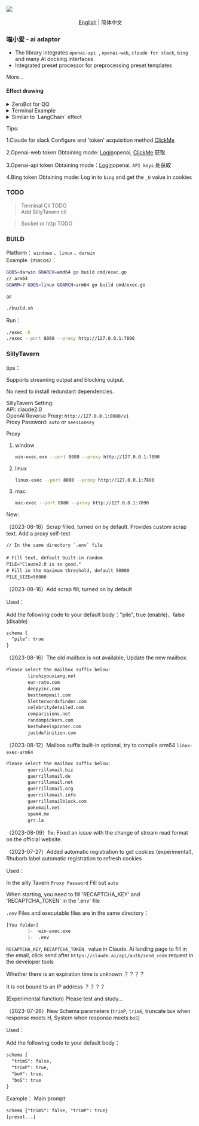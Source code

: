 ![](./images/describe-en.png)
<p align="center">
  <a href="README_en.md">English</a> |
  简体中文
</p>

### 喵小爱 - ai adaptor

* The library integrates `openai-api `, `openai-web`, `claude for slack`, `bing` and many AI docking interfaces
* Integrated preset processor for preprocessing preset templates

More...

#### Effect drawing

<details>
<summary>ZeroBot for QQ </summary>
<br/>
<a href="https://github.com/bincooo/ZeroBot-Plugin">【魔改ZeroBot-Plugin项目地址】</a>
<img src="resources/%E6%88%AA%E5%B1%8F2023-07-08%2000.02.13.png"  />
</details>

<details>
<summary>Terminal Example</summary>
<br/>
<img src="resources/%E6%88%AA%E5%B1%8F2023-07-08%2000.20.51.png"  />
</details>

<details>
<summary>Similar to `LangChain` effect</summary>
<br/>
Base preset：
<img src="resources/%E6%88%AA%E5%B1%8F2023-07-09%2005.58.49.png" />
<br/>
Set Intercetper chain：
<code>
<pre>
	lmt := MiaoX.NewCommonLimiter()
	if err := lmt.RegChain("embellish", &EmbellishInterceptor{}); err != nil {
		panic(err)
	}
</pre>
</code>
<img src="resources/%E6%88%AA%E5%B1%8F2023-07-09%2006.03.24.png" />
<br/>
Effect：
<img src="resources/%E6%88%AA%E5%B1%8F2023-07-09%2006.08.03.png" />
</details>

Tips:

1.Claude for slack Configure and 'token' acquisition method [ClickMe](https://github.com/bincooo/claude-api)

2.Openai-web token Obtaining mode: [Login](http://chat.openai.com/)openai,  [ClickMe](https://chat.openai.com/api/auth/session) 获取

3.Openai-api token Obtaining mode：[Login](https://platform.openai.com/)openai, `API keys` 处获取

4.Bing token Obtaining mode:  Log in to `bing` and get the `_U` value in cookies

### TODO

> Terminal Cli TODO <br>
> Add SillyTavern cli

> Socket or http TODO


### BUILD

Platform：
    `windows` 、`linux` 、`darwin` <br>
Example（macos）：
```bash
GOOS=darwin GOARCH=amd64 go build cmd/exec.go
// arm64
GOARM=7 GOOS=linux GOARCH=arm64 go build cmd/exec.go
```
or
```bash
./build.sh
```

Run：
```bash
./exec -h
./exec --port 8080 --proxy http://127.0.0.1:7890
```


### SillyTavern



tips：


Supports streaming output and blocking output.

No need to install redundant dependencies.


SillyTavern Setting:<br/>
API: claude2.0<br/>
OpenAI Reverse Proxy: `http://127.0.0.1:8080/v1`<br/>
Proxy Password: `auto` or `seesionKey`<br/>



Proxy

1. window

   ```bash
   win-exec.exe --port 8080 --proxy http://127.0.0.1:7890
   ```

2. linux

   ```bash
   linux-exec --port 8080 --proxy http://127.0.0.1:7890
   ```

3. mac

   ```bash
   mac-exec --port 8080 --proxy http://127.0.0.1:7890
   ```

   

New: 

（2023-08-18）Scrap filled, turned on by default. Provides custom scrap text. Add a proxy self-test

```tex
// In the same directory `.env` file

# Fill text, default built-in random
PILE="Claude2.0 is so good."
# Fill in the maximum threshold, default 50000
PILE_SIZE=50000
```

（2023-08-16）Add scrap fill, turned on by default

Used：

Add the following code to your default body："pile", true (enable)，false (disable)

```tex
schema {
  "pile": true
}
```



（2023-08-16）The old mailbox is not available, Update the new mailbox.

```bash
Please select the mailbox suffix below:
        linshiyouxiang.net
        eur-rate.com
        deepyinc.com
        besttempmail.com
        5letterwordsfinder.com
        celebritydetailed.com
        comparisions.net
        randompickers.com
        bestwheelspinner.com
        justdefinition.com
```



（2023-08-12）Mailbox suffix built-in optional, try to compile arm64 `linux-exec-arm64`

```bash
Please select the mailbox suffix below:
        guerrillamail.biz
        guerrillamail.de
        guerrillamail.net
        guerrillamail.org
        guerrillamail.info
        guerrillamailblock.com
        pokemail.net
        spam4.me
        grr.la
```



（2023-08-09）fix: Fixed an issue with the change of stream read format on the official website.




（2023-07-27）Added automatic registration to get cookies (experimental), Rhubarb label automatic registration to refresh cookies

Used：

In the silly Tavern `Proxy Password` Fill out `auto`

When starting, you need to fill 'RECAPTCHA_KEY' and 'RECAPTCHA_TOKEN' in the '.env' file

`.env` Files and executable files are in the same directory：

```tex
[You folder]
		|-  win-exec.exe
		|-  .env
```

`RECAPTCHA_KEY`, `RECAPTCHA_TOKEN ` value in Claude. Ai landing page to fill in the email, click send after ` https://claude.ai/api/auth/send_code ` request in the developer tools

Whether there is an expiration time is unknown ？？？？

It is not bound to an IP address ？？？？

(Experimental function) Please test and study...





（2023-07-26）New Schema parameters (`trimP`, `trimS`, truncate `boH` when response meets H, System when response meets `boS`)

Used：

Add the following code to your default body：

```tex
schema {
  "trimS": false,
  "trimP": true,
  "boH": true,
  "boS": true
}
```

Example：
Main prompt
```tex
schema {"trimS": false, "trimP": true}
[preset...]
```
